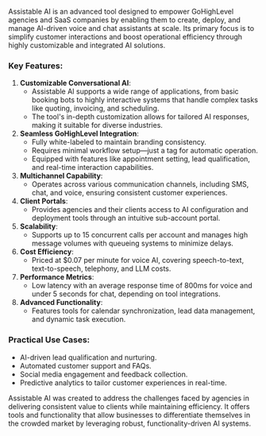Assistable AI is an advanced tool designed to empower GoHighLevel agencies and SaaS companies by enabling them to create, deploy, and manage AI-driven voice and chat assistants at scale. Its primary focus is to simplify customer interactions and boost operational efficiency through highly customizable and integrated AI solutions.

### **Key Features:**

1. **Customizable Conversational AI**:  
   * Assistable AI supports a wide range of applications, from basic booking bots to highly interactive systems that handle complex tasks like quoting, invoicing, and scheduling.  
   * The tool's in-depth customization allows for tailored AI responses, making it suitable for diverse industries.  
2. **Seamless GoHighLevel Integration**:  
   * Fully white-labeled to maintain branding consistency.  
   * Requires minimal workflow setup—just a tag for automatic operation.  
   * Equipped with features like appointment setting, lead qualification, and real-time interaction capabilities.  
3. **Multichannel Capability**:  
   * Operates across various communication channels, including SMS, chat, and voice, ensuring consistent customer experiences.  
4. **Client Portals**:  
   * Provides agencies and their clients access to AI configuration and deployment tools through an intuitive sub-account portal.  
5. **Scalability**:  
   * Supports up to 15 concurrent calls per account and manages high message volumes with queueing systems to minimize delays.  
6. **Cost Efficiency**:  
   * Priced at $0.07 per minute for voice AI, covering speech-to-text, text-to-speech, telephony, and LLM costs.  
7. **Performance Metrics**:  
   * Low latency with an average response time of 800ms for voice and under 5 seconds for chat, depending on tool integrations.  
8. **Advanced Functionality**:  
   * Features tools for calendar synchronization, lead data management, and dynamic task execution.

### **Practical Use Cases:**

* AI-driven lead qualification and nurturing.  
* Automated customer support and FAQs.  
* Social media engagement and feedback collection.  
* Predictive analytics to tailor customer experiences in real-time.

Assistable AI was created to address the challenges faced by agencies in delivering consistent value to clients while maintaining efficiency. It offers tools and functionality that allow businesses to differentiate themselves in the crowded market by leveraging robust, functionality-driven AI systems​​​.

